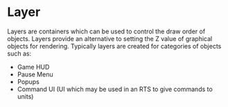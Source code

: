 # Layer

Layers are containers which can be used to control the draw order of objects. Layers provide an alternative to setting the Z value of graphical objects for rendering. Typically layers are created for categories of objects such as:

* Game HUD
* Pause Menu
* Popups
* Command UI (UI which may be used in an RTS to give commands to units)

&#x20;
